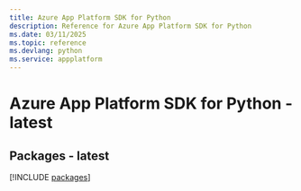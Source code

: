 ```yaml
---
title: Azure App Platform SDK for Python
description: Reference for Azure App Platform SDK for Python
ms.date: 03/11/2025
ms.topic: reference
ms.devlang: python
ms.service: appplatform
---
```

# Azure App Platform SDK for Python - latest
## Packages - latest
[!INCLUDE [packages](app-platform-index.md)]
